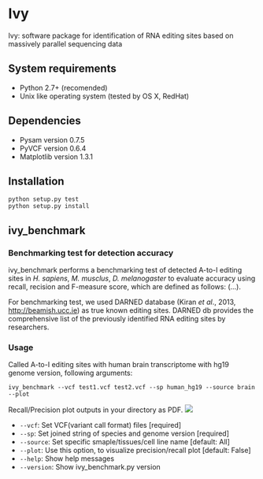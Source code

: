 Ivy
===

Ivy: software package for identification of RNA editing sites based on massively parallel sequencing data

## System requirements
* Python 2.7+ (recomended)
* Unix like operating system (tested by OS X, RedHat)

## Dependencies
* Pysam version 0.7.5
* PyVCF version 0.6.4
* Matplotlib version 1.3.1

## Installation
```
python setup.py test
python setup.py install
```

## ivy_benchmark
### Benchmarking test for detection accuracy
ivy_benchmark performs a benchmarking test of detected A-to-I editing sites in _H. sapiens_, _M. musclus_, _D. melanogaster_ to evaluate accuracy using recall, recision and F-measure score, which are defined as follows: (...).

For benchmarking test, we used DARNED database (Kiran _et al_., 2013, http://beamish.ucc.ie) as true known editing sites. DARNED db  provides the comprehensive list of the previously identified RNA editing sites by researchers.

### Usage    
Called A-to-I editing sites with human brain transcriptome with hg19 genome version, following arguments:

```
ivy_benchmark --vcf test1.vcf test2.vcf --sp human_hg19 --source brain --plot
```

Recall/Precision plot outputs in your directory as PDF.
![](https://f.cloud.github.com/assets/1855860/1509778/31ca2a1a-4a63-11e3-90dc-6e4243864fa5.png)


* `--vcf`: Set VCF(variant call format) files [required]
* `--sp`: Set joined string of species and genome version [required]
* `--source`: Set specific smaple/tissues/cell line name [default: All]
* `--plot`: Use this option, to visualize precision/recall plot [default: False] 
* `--help`: Show help messages
* `--version`: Show ivy_benchmark.py version


